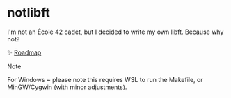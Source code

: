 # notlibft

I'm not an École 42 cadet, but I decided to write my own libft. Because why not?

✨ [Roadmap](./docs/roadmap.md)

> [!NOTE]
> For Windows ~ please note this requires WSL to run the Makefile, or MinGW/Cygwin (with minor adjustments).